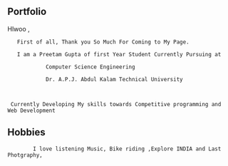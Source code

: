 ## Portfolio


   Hlwoo ,
          
       First of all, Thank you So Much For Coming to My Page.
       
       I am a Preetam Gupta of first Year Student Currently Pursuing at
                                           
                Computer Science Engineering 
                                                                              
                Dr. A.P.J. Abdul Kalam Technical University
                                                                                 
                
                
     Currently Developing My skills towards Competitive programming and Web Development


## Hobbies

            I love listening Music, Bike riding ,Explore INDIA and Last Photgraphy,
